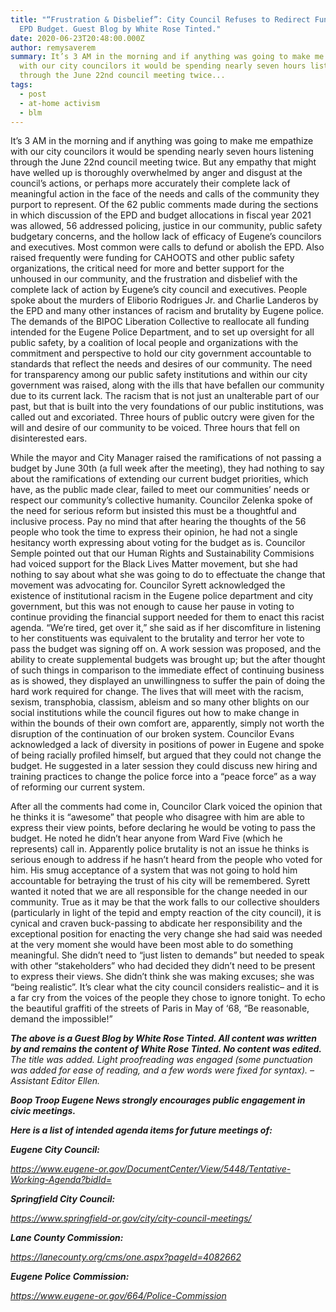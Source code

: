 ```yaml
---
title: "“Frustration & Disbelief”: City Council Refuses to Redirect Funds from
  EPD Budget. Guest Blog by White Rose Tinted."
date: 2020-06-23T20:48:00.000Z
author: remysaverem
summary: It’s 3 AM in the morning and if anything was going to make me empathize
  with our city councilors it would be spending nearly seven hours listening
  through the June 22nd council meeting twice...
tags:
  - post
  - at-home activism
  - blm
---
```

<!--StartFragment-->

It’s 3 AM in the morning and if anything was going to make me empathize with our city councilors it would be spending nearly seven hours listening through the June 22nd council meeting twice. But any empathy that might have welled up is thoroughly overwhelmed by anger and disgust at the council’s actions, or perhaps more accurately their complete lack of meaningful action in the face of the needs and calls of the community they purport to represent. Of the 62 public comments made during the sections in which discussion of the EPD and budget allocations in fiscal year 2021 was allowed, 56 addressed policing, justice in our community, public safety budgetary concerns, and the hollow lack of efficacy of Eugene’s councilors and executives. Most common were calls to defund or abolish the EPD. Also raised frequently were funding for CAHOOTS and other public safety organizations, the critical need for more and better support for the unhoused in our community, and the frustration and disbelief with the complete lack of action by Eugene’s city council and executives. People spoke about the murders of Eliborio Rodrigues Jr. and Charlie Landeros by the EPD and many other instances of racism and brutality by Eugene police. The demands of the BIPOC Liberation Collective to reallocate all funding intended for the Eugene Police Department, and to set up oversight for all public safety, by a coalition of local people and organizations with the commitment and perspective to hold our city government accountable to standards that reflect the needs and desires of our community. The need for transparency among our public safety institutions and within our city government was raised, along with the ills that have befallen our community due to its current lack. The racism that is not just an unalterable part of our past, but that is built into the very foundations of our public institutions, was called out and excoriated. Three hours of public outcry were given for the will and desire of our community to be voiced. Three hours that fell on disinterested ears.



While the mayor and City Manager raised the ramifications of not passing a budget by June 30th (a full week after the meeting), they had nothing to say about the ramifications of extending our current budget priorities, which have, as the public made clear, failed to meet our communities’ needs or respect our community’s collective humanity. Councilor Zelenka spoke of the need for serious reform but insisted this must be a thoughtful and inclusive process. Pay no mind that after hearing the thoughts of the 56 people who took the time to express their opinion, he had not a single hesitancy worth expressing about voting for the budget as is. Councilor Semple pointed out that our Human Rights and Sustainability Commisions had voiced support for the Black Lives Matter movement, but she had nothing to say about what she was going to do to effectuate the change that movement was advocating for. Councilor Syrett acknowledged the existence of institutional racism in the Eugene police department and city government, but this was not enough to cause her pause in voting to continue providing the financial support needed for them to enact this racist agenda. “We’re tired, get over it,” she said as if her discomfiture in listening to her constituents was equivalent to the brutality and terror her vote to pass the budget was signing off on. A work session was proposed, and the ability to create supplemental budgets was brought up; but the after thought of such things in comparison to the immediate effect of continuing business as is showed, they displayed an unwillingness to suffer the pain of doing the hard work required for change. The lives that will meet with the racism, sexism, transphobia, classism, ableism and so many other blights on our social institutions while the council figures out how to make change in within the bounds of their own comfort are, apparently, simply not worth the disruption of the continuation of our broken system. Councilor Evans acknowledged a lack of diversity in positions of power in Eugene and spoke of being racially profiled himself, but argued that they could not change the budget. He suggested in a later session they could discuss new hiring and training practices to change the police force into a “peace force” as a way of reforming our current system.



After all the comments had come in, Councilor Clark voiced the opinion that he thinks it is “awesome” that people who disagree with him are able to express their view points, before declaring he would be voting to pass the budget. He noted he didn’t hear anyone from Ward Five (which he represents) call in. Apparently police brutality is not an issue he thinks is serious enough to address if he hasn’t heard from the people who voted for him. His smug acceptance of a system that was not going to hold him accountable for betraying the trust of his city will be remembered. Syrett wanted it noted that we are all responsible for the change needed in our community. True as it may be that the work falls to our collective shoulders (particularly in light of the tepid and empty reaction of the city council), it is cynical and craven buck-passing to abdicate her responsibility and the exceptional position for enacting the very change she had said was needed at the very moment she would have been most able to do something meaningful. She didn’t need to “just listen to demands” but needed to speak with other “stakeholders” who had decided they didn’t need to be present to express their views. She didn’t think she was making excuses; she was “being realistic”. It’s clear what the city council considers realistic– and it is a far cry from the voices of the people they chose to ignore tonight. To echo the beautiful graffiti of the streets of Paris in May of ‘68, “Be reasonable, demand the impossible!”

***The above is a Guest Blog by White Rose Tinted. All content was written by and remains the content of White Rose Tinted. No content was edited.** The title was added. Light proofreading was engaged (some punctuation was added for ease of reading, and a few words were fixed for syntax). –Assistant Editor Ellen.*

***Boop Troop Eugene News strongly encourages public engagement in civic meetings.***

***Here is a list of intended agenda items for future meetings of:***

***Eugene City Council:***

*<https://www.eugene-or.gov/DocumentCenter/View/5448/Tentative-Working-Agenda?bidId=>*

***Springfield City Council:***

*<https://www.springfield-or.gov/city/city-council-meetings/>*

***Lane County Commission:***

*<https://lanecounty.org/cms/one.aspx?pageId=4082662>*

***Eugene Police Commission:***

*<https://www.eugene-or.gov/664/Police-Commission>*

<!--EndFragment-->
